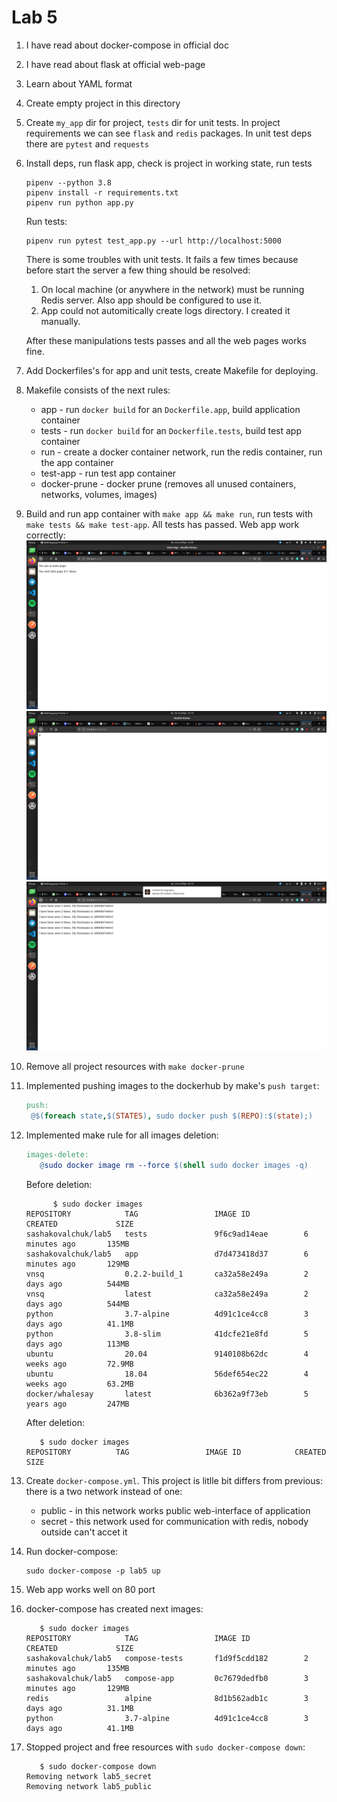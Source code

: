 # Lab 5
1. I have read about docker-compose in official doc
1. I have read about flask at official web-page
1. Learn about YAML format
1. Create empty project in this directory
1. Create `my_app` dir for project, `tests` dir for unit tests. In project requirements we can see `flask` and `redis` packages. In unit test deps there are `pytest` and `requests`
1. Install deps, run flask app, check is project in working state, run tests
   ```
   pipenv --python 3.8
   pipenv install -r requirements.txt
   pipenv run python app.py
   ```
   Run tests:
   ```
   pipenv run pytest test_app.py --url http://localhost:5000
   ```
   There is some troubles with unit tests. It fails a few times because before start the server a few thing should be resolved:
   1. On local machine (or anywhere in the network) must be running Redis server. Also app should be configured to use it.
   2. App could not automitically create logs directory. I created it manually. 

   After these manipulations tests passes and all the web pages works fine.
1. Add Dockerfiles's for app and unit tests, create Makefile for deploying.
1. Makefile consists of the next rules:
   - app - run `docker build` for an `Dockerfile.app`, build application container
   - tests - run `docker build` for an `Dockerfile.tests`, build test app container
   - run - create a docker container network, run the redis container, run the app container 
   - test-app - run test app container
   - docker-prune - docker prune (removes all unused containers, networks, volumes, images)
1. Build and run app container with `make app && make run`, run tests with `make tests && make test-app`. All tests has passed. Web app work correctly:
   ![main page](screenshots/main.png)
   ![hits](screenshots/hits.png)
   ![logs](screenshots/logs.png)
1. Remove all project resources with `make docker-prune`
1. Implemented pushing images to the dockerhub by make's `push target`:
   ```makefile
   push:
   	@$(foreach state,$(STATES), sudo docker push $(REPO):$(state);)
   ```
1. Implemented make rule for all images deletion:
   ```makefile
   images-delete:
      @sudo docker image rm --force $(shell sudo docker images -q)
   ```
   Before deletion:
   ```
         $ sudo docker images
   REPOSITORY            TAG                 IMAGE ID            CREATED             SIZE
   sashakovalchuk/lab5   tests               9f6c9ad14eae        6 minutes ago       135MB
   sashakovalchuk/lab5   app                 d7d473418d37        6 minutes ago       129MB
   vnsq                  0.2.2-build_1       ca32a58e249a        2 days ago          544MB
   vnsq                  latest              ca32a58e249a        2 days ago          544MB
   python                3.7-alpine          4d91c1ce4cc8        3 days ago          41.1MB
   python                3.8-slim            41dcfe21e8fd        5 days ago          113MB
   ubuntu                20.04               9140108b62dc        4 weeks ago         72.9MB
   ubuntu                18.04               56def654ec22        4 weeks ago         63.2MB
   docker/whalesay       latest              6b362a9f73eb        5 years ago         247MB
   ```
   After deletion:
   ```
      $ sudo docker images
   REPOSITORY          TAG                 IMAGE ID            CREATED             SIZE
   ```
1. Create `docker-compose.yml`. This project is litlle bit differs from previous: there is a two network instead of one:
   - public - in this network works public web-interface of application
   - secret - this network used for communication with redis, nobody outside can't accet it
1. Run docker-compose:
   ```
   sudo docker-compose -p lab5 up
   ```
1. Web app works well on 80 port
1. docker-compose has created next images:
   ```
      $ sudo docker images
   REPOSITORY            TAG                 IMAGE ID            CREATED             SIZE
   sashakovalchuk/lab5   compose-tests       f1d9f5cdd182        2 minutes ago       135MB
   sashakovalchuk/lab5   compose-app         0c7679dedfb0        3 minutes ago       129MB
   redis                 alpine              8d1b562adb1c        3 days ago          31.1MB
   python                3.7-alpine          4d91c1ce4cc8        3 days ago          41.1MB
   ```
1. Stopped project and free resources with `sudo docker-compose down`:
   ```
      $ sudo docker-compose down
   Removing network lab5_secret
   Removing network lab5_public
   ```